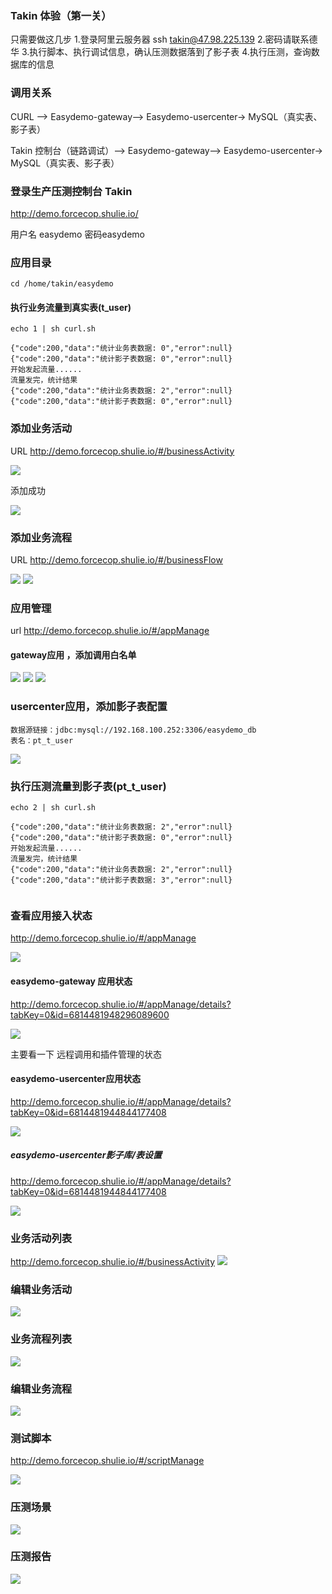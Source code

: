 ### Takin 体验（第一关） 

只需要做这几步
1.登录阿里云服务器 ssh takin@47.98.225.139
2.密码请联系德华
3.执行脚本、执行调试信息，确认压测数据落到了影子表
4.执行压测，查询数据库的信息

### 调用关系

CURL --> Easydemo-gateway--> Easydemo-usercenter-> MySQL（真实表、影子表）

Takin 控制台（链路调试）--> Easydemo-gateway--> Easydemo-usercenter-> MySQL（真实表、影子表）


### 登录生产压测控制台 Takin
http://demo.forcecop.shulie.io/  

用户名 easydemo 密码easydemo


### 应用目录
    cd /home/takin/easydemo  

#### 执行业务流量到真实表(t_user)    
```
echo 1 | sh curl.sh

{"code":200,"data":"统计业务表数据: 0","error":null}
{"code":200,"data":"统计影子表数据: 0","error":null}
开始发起流量......
流量发完，统计结果
{"code":200,"data":"统计业务表数据: 2","error":null}
{"code":200,"data":"统计影子表数据: 0","error":null}

``` 
### 添加业务活动

URL http://demo.forcecop.shulie.io/#/businessActivity


![](images/round1-add-item.png)

添加成功

![](images/round1-item-list.png)


### 添加业务流程

URL http://demo.forcecop.shulie.io/#/businessFlow


![](images/roud2_save_process_1.png)
![](images/roud2_save_process_2.png)


### 应用管理
url http://demo.forcecop.shulie.io/#/appManage

#### gateway应用 ，添加调用白名单


![](images/round1-gateway-add-white.png)
![](images/round1-gateway-add-white-2.png)
![](images/round1-gateway-add-white-3.png)


### usercenter应用，添加影子表配置

```
数据源链接：jdbc:mysql://192.168.100.252:3306/easydemo_db
表名：pt_t_user

```

![](images/round2_add_mirror_table.png)


### 执行压测流量到影子表(pt_t_user)
``` 
echo 2 | sh curl.sh

{"code":200,"data":"统计业务表数据: 2","error":null}
{"code":200,"data":"统计影子表数据: 0","error":null}
开始发起流量......
流量发完，统计结果
{"code":200,"data":"统计业务表数据: 2","error":null}
{"code":200,"data":"统计影子表数据: 3","error":null}
 
```


### 查看应用接入状态 

http://demo.forcecop.shulie.io/#/appManage

![](images/1_applist.png)


#### easydemo-gateway 应用状态
http://demo.forcecop.shulie.io/#/appManage/details?tabKey=0&id=6814481948296089600


![](images/2_app_gateway_remote.png)


主要看一下 远程调用和插件管理的状态

#### easydemo-usercenter应用状态
http://demo.forcecop.shulie.io/#/appManage/details?tabKey=0&id=6814481944844177408


![](images/3_app_gateway_plugin.png)


##### easydemo-usercenter影子库/表设置

http://demo.forcecop.shulie.io/#/appManage/details?tabKey=0&id=6814481944844177408

![](images/4_app_usercenter_mirror_info.png)


### 业务活动列表
http://demo.forcecop.shulie.io/#/businessActivity
![](images/5_business_list.png)

### 编辑业务活动

![](images/6_edit_business_list.png)

### 业务流程列表
![](images/business_flow_list.png)

### 编辑业务流程

![](images/edit_flow.png)

### 测试脚本
http://demo.forcecop.shulie.io/#/scriptManage

![](images/script_list.png)


### 压测场景

![](images/pressureTestScene.png)

### 压测报告


![](images/perform_result.png)











